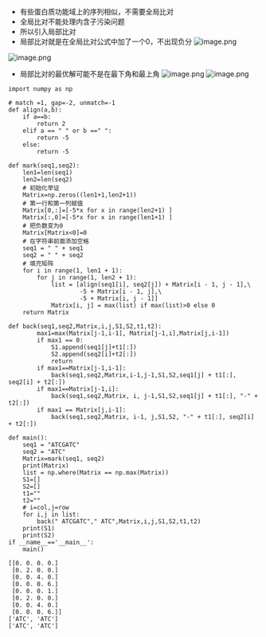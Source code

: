 - 有些蛋白质功能域上的序列相似，不需要全局比对
- 全局比对不能处理内含子污染问题
- 所以引入局部比对
- 局部比对就是在全局比对公式中加了一个0，不出现负分
![image.png](https://upload-images.jianshu.io/upload_images/6634703-0d487f1a3ecbcf39.png?imageMogr2/auto-orient/strip%7CimageView2/2/w/1240)

![image.png](https://upload-images.jianshu.io/upload_images/6634703-a18f53726bb29d25.png?imageMogr2/auto-orient/strip%7CimageView2/2/w/1240)
- 局部比对的最优解可能不是在最下角和最上角
![image.png](https://upload-images.jianshu.io/upload_images/6634703-2cc86f31d3903598.png?imageMogr2/auto-orient/strip%7CimageView2/2/w/1240)
![image.png](https://upload-images.jianshu.io/upload_images/6634703-7a3c845c9eed401f.png?imageMogr2/auto-orient/strip%7CimageView2/2/w/1240)
```
import numpy as np

# match =1, gap=-2, unmatch=-1
def align(a,b):
    if a==b:
        return 2
    elif a == " " or b ==" ":
        return -5
    else:
        return -5

def mark(seq1,seq2):
    len1=len(seq1)
    len2=len(seq2)
    # 初始化举证
    Matrix=np.zeros((len1+1,len2+1))
    # 第一行和第一列赋值
    Matrix[0,:]=[-5*x for x in range(len2+1) ]
    Matrix[:,0]=[-5*x for x in range(len1+1) ]
    # 把负数变为0
    Matrix[Matrix<0]=0
    # 在字符串前面添加空格
    seq1 = " " + seq1
    seq2 = " " + seq2
    # 填充矩阵
    for i in range(1, len1 + 1):
        for j in range(1, len2 + 1):
            list = [align(seq1[i], seq2[j]) + Matrix[i - 1, j - 1],\
                    -5 + Matrix[i - 1, j],\
                    -5 + Matrix[i, j - 1]]
            Matrix[i, j] = max(list) if max(list)>0 else 0
    return Matrix

def back(seq1,seq2,Matrix,i,j,S1,S2,t1,t2):
        max1=max(Matrix[j-1,i-1], Matrix[j-1,i],Matrix[j,i-1])
        if max1 == 0:
            S1.append(seq1[j]+t1[:])
            S2.append(seq2[i]+t2[:])
            return
        if max1==Matrix[j-1,i-1]:
            back(seq1,seq2,Matrix,i-1,j-1,S1,S2,seq1[j] + t1[:], seq2[i] + t2[:])
        if max1==Matrix[j-1,i]:
            back(seq1,seq2,Matrix, i, j-1,S1,S2,seq1[j] + t1[:], "-" + t2[:])
        if max1 == Matrix[j,i-1]:
            back(seq1,seq2,Matrix, i-1, j,S1,S2, "-" + t1[:], seq2[i] + t2[:])

def main():
    seq1 = "ATCGATC"
    seq2 = "ATC"
    Matrix=mark(seq1, seq2)
    print(Matrix)
    list = np.where(Matrix == np.max(Matrix))
    S1=[]
    S2=[]
    t1=""
    t2=""
    # i=col,j=row
    for i,j in list:
        back(" ATCGATC"," ATC",Matrix,i,j,S1,S2,t1,t2)
    print(S1)
    print(S2)
if __name__=='__main__':
    main()
```
```
[[0. 0. 0. 0.]
 [0. 2. 0. 0.]
 [0. 0. 4. 0.]
 [0. 0. 0. 6.]
 [0. 0. 0. 1.]
 [0. 2. 0. 0.]
 [0. 0. 4. 0.]
 [0. 0. 0. 6.]]
['ATC', 'ATC']
['ATC', 'ATC']
```
